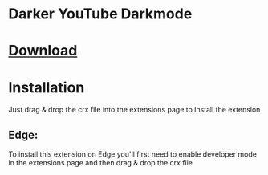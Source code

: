 # Darker YouTube Darkmode

# [Download](https://github.com/TimTrayler/darker-youtube/releases/latest/download/darker-youtube.crx)

# Installation
Just drag & drop the crx file into the extensions page to install the extension

## Edge:
To install this extension on Edge you'll first need to enable developer mode in the extensions page and then drag & drop the crx file

